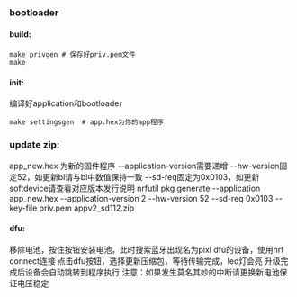 ### bootloader

#### build:
```
make privgen # 保存好priv.pem文件
make
```

#### init:

编译好application和bootloader
```
make settingsgen  # app.hex为你的app程序
```

### update zip:
app_new.hex 为新的固件程序
--application-version需要递增
--hw-version固定52，如更新bl请与bl中数值保持一致
--sd-req固定为0x0103，如更新softdevice请查看对应版本发行说明
nrfutil pkg generate --application app_new.hex --application-version 2 --hw-version 52 --sd-req 0x0103 --key-file priv.pem appv2_sd112.zip


#### dfu:
移除电池，按住按钮安装电池，此时搜索蓝牙出现名为pixl dfu的设备，使用nrf connect连接
点击dfu按钮，选择更新压缩包，等待传输完成，led灯会亮
升级完成后设备会自动跳转到程序执行
注意：如果发生莫名其妙的中断请更换新电池保证电压稳定